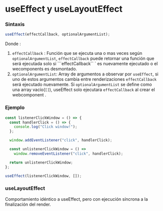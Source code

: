 # useEffect y useLayoutEffect

### Sintaxis

```typescript
useEffect(effectCallback, optionalArgumentList);
```

Donde :

1. `effectCallback` : Función que se ejecuta una o mas veces según `optionalArgumentList`, `effectCallback`  puede retornar una función que será ejecutada solo si ```effectCallback`` \` es nuevamente ejecutado o el wecomponents es desmontado.
2. `optionalArgumentList`: Array de argumentos a observar por `useEffect`, si uno de estos argumentos cambia entre renderizaciones `effectCallback` será ejecutado nuevamente. Si `optionalArgumentList` se define como una array vacío\(`[]`\),  useEffect solo ejecutara `effectCallback`  al crear el webcomponent .

### Ejemplo

```javascript
const listenerClickWindow = () => {
  const handlerClick = () => {
    console.log("Click window!");
  };

  window.addEventListener("click", handlerClick);

  const unlistenerClickWindow = () =>
    window.removeEventListener("click", handlerClick);

  return unlistenerClickWindow;
};

useEffect(listenerClickWindow, []);
```

### useLayoutEffect

Comportamiento idéntico a useEffect, pero con ejecución síncrona a la finalización del render.

